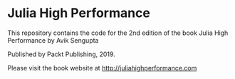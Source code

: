 # Julia High Performance

This repository contains the code for the 2nd edition of the book Julia High Performance by Avik Sengupta

Published by Packt Publishing, 2019. 

Please visit the book website at http://juliahighperformance.com
